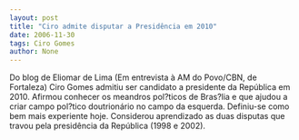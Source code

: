 ```yaml
---
layout: post
title: "Ciro admite disputar a Presidência em 2010"
date: 2006-11-30
tags: Ciro Gomes
author: None
---
```

Do blog de Eliomar de Lima
(Em entrevista à AM do Povo/CBN, de Fortaleza) Ciro Gomes admitiu ser candidato a presidente da República em 2010. Afirmou conhecer os meandros pol?ticos de Bras?lia e que ajudou a criar campo pol?tico doutrionário no campo da esquerda. Definiu-se como bem mais experiente hoje. Considerou aprendizado as duas disputas que travou pela presidência da República (1998 e 2002). 